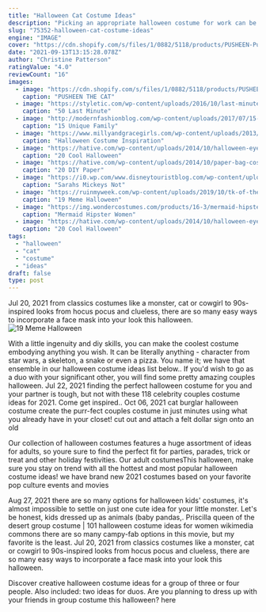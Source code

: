 ```yaml
---
title: "Halloween Cat Costume Ideas"
description: "Picking an appropriate halloween costume for work can be tricky. You want to bring a little halloween spirit into the office, but you dont want to take your outfit too far. Forget about fake blood, sexy, and anything provocative. When it comes to dressing up for the halloween"
slug: "75352-halloween-cat-costume-ideas"
engine: "IMAGE"
cover: "https://cdn.shopify.com/s/files/1/0882/5118/products/PUSHEEN-Pusheen-Costume-Hoodie-2100762-2_grande.jpeg?v=1438790765"
date: "2021-09-13T13:15:28.078Z"
author: "Christine Patterson"
ratingValue: "4.0"
reviewCount: "16"
images:
  - image: "https://cdn.shopify.com/s/files/1/0882/5118/products/PUSHEEN-Pusheen-Costume-Hoodie-2100762-2_grande.jpeg?v=1438790765"
    caption: "PUSHEEN THE CAT"
  - image: "https://styletic.com/wp-content/uploads/2016/10/last-minute-halloween-costumes/10-last-minute-halloween-costume-ideas-7.jpg"
    caption: "50 Last Minute"
  - image: "http://modernfashionblog.com/wp-content/uploads/2017/07/15-Unique-Family-Halloween-Costume-Ideas-2017-9.jpg"
    caption: "15 Unique Family"
  - image: "https://www.millyandgracegirls.com/wp-content/uploads/2013/09/IMG_0683.jpg"
    caption: "Halloween Costume Inspiration"
  - image: "https://hative.com/wp-content/uploads/2014/10/halloween-eye-makeup/4-halloween-eye-makeup-ideas.jpg"
    caption: "20 Cool Halloween"
  - image: "https://hative.com/wp-content/uploads/2014/10/paper-bag-costume-ideas/4-cat-paper-bag-costume.jpg"
    caption: "20 DIY Paper"
  - image: "https://i0.wp.com/www.disneytouristblog.com/wp-content/uploads/2012/10/DSC_0009-as-Smart-Object-1-copy1.jpg?fit=1024%2C1556&ssl=1"
    caption: "Sarahs Mickeys Not"
  - image: "https://ruinmyweek.com/wp-content/uploads/2019/10/tk-of-the-best-meme-based-halloween-costumes-of-2019-5.jpg"
    caption: "19 Meme Halloween"
  - image: "https://img.wondercostumes.com/products/16-3/mermaid-hipster.jpg"
    caption: "Mermaid Hipster Women"
  - image: "https://hative.com/wp-content/uploads/2014/10/halloween-eye-makeup/12-halloween-eye-makeup-ideas.jpg"
    caption: "20 Cool Halloween"
tags:
  - "halloween"
  - "cat"
  - "costume"
  - "ideas"
draft: false
type: post
---
```


Jul 20, 2021 from classics costumes like a monster, cat or cowgirl to 90s-inspired looks from hocus pocus and clueless, there are so many easy ways to incorporate a face mask into your look this halloween.
![19 Meme Halloween](https://ruinmyweek.com/wp-content/uploads/2019/10/tk-of-the-best-meme-based-halloween-costumes-of-2019-5.jpg "19 Meme Halloween")

With a little ingenuity and diy skills, you can make the coolest costume embodying anything you wish. It can be literally anything - character from star wars, a skeleton, a snake or even a pizza. You name it; we have that ensemble in our halloween costume ideas list below.. If you&#39;d wish to go as a duo with your significant other, you will find some pretty amazing couples halloween. Jul 22, 2021 finding the perfect halloween costume for you and your partner is tough, but not with these 118 celebrity couples costume ideas for 2021. Come get inspired.. Oct 06, 2021 cat burglar halloween costume create the purr-fect couples costume in just minutes using what you already have in your closet! cut out and attach a felt dollar sign onto an old
<!--inArticleAds-->

<!--galleryOne-->

Our collection of halloween costumes features a huge assortment of ideas for adults, so youre sure to find the perfect fit for parties, parades, trick or treat and other holiday festivities. Our adult costumesThis halloween, make sure you stay on trend with all the hottest and most popular halloween costume ideas! we have brand new 2021 costumes based on your favorite pop culture events and movies
<!--inArticleAds-->

<!--galleryTwo-->

Aug 27, 2021 there are so many options for halloween kids' costumes, it's almost impossible to settle on just one cute idea for your little monster. Let's be honest, kids dressed up as animals (baby pandas,. Priscilla queen of the desert group costume | 101 halloween costume ideas for women wikimedia commons there are so many campy-fab options in this movie, but my favorite is the least. Jul 20, 2021 from classics costumes like a monster, cat or cowgirl to 90s-inspired looks from hocus pocus and clueless, there are so many easy ways to incorporate a face mask into your look this halloween.
<!--galleryThree-->

Discover creative halloween costume ideas for a group of three or four people. Also included: two ideas for duos. Are you planning to dress up with your friends in group costume this halloween? here